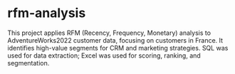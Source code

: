 # rfm-analysis
This project applies RFM (Recency, Frequency, Monetary) analysis to AdventureWorks2022 customer data, focusing on customers in France. It identifies high-value segments for CRM and marketing strategies. SQL was used for data extraction; Excel was used for scoring, ranking, and segmentation.
